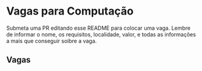 # Vagas para Computação

Submeta uma PR editando esse README para colocar uma vaga.
Lembre de informar o nome, os requisitos, localidade, valor, e todas as informações a mais que conseguir soibre a vaga.

## Vagas
